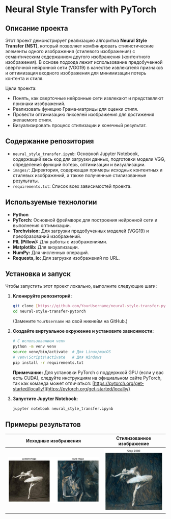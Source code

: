 # Neural Style Transfer with PyTorch

## Описание проекта

Этот проект демонстрирует реализацию алгоритма **Neural Style Transfer (NST)**, который позволяет комбинировать стилистические элементы одного изображения (стилевого изображения) с семантическим содержанием другого изображения (контентного изображения). В основе подхода лежит использование предобученной сверточной нейронной сети (VGG19) в качестве извлекателя признаков и оптимизация входного изображения для минимизации потерь контента и стиля.

Цели проекта:
* Понять, как сверточные нейронные сети извлекают и представляют признаки изображений.
* Реализовать функцию Грама-матрицы для оценки стиля.
* Провести оптимизацию пикселей изображения для достижения желаемого стиля.
* Визуализировать процесс стилизации и конечный результат.

## Содержание репозитория

* `neural_style_transfer.ipynb`: Основной Jupyter Notebook, содержащий весь код для загрузки данных, подготовки модели VGG, определения функций потерь, оптимизации и визуализации.
* `images/`: Директория, содержащая примеры исходных контентных и стилевых изображений, а также полученные стилизованные результаты.
* `requirements.txt`: Список всех зависимостей проекта.

## Используемые технологии

* **Python**
* **PyTorch:** Основной фреймворк для построения нейронной сети и выполнения оптимизации.
* **Torchvision:** Для загрузки предобученных моделей (VGG19) и преобразований изображений.
* **PIL (Pillow):** Для работы с изображениями.
* **Matplotlib:** Для визуализации.
* **NumPy:** Для численных операций.
* **Requests, io:** Для загрузки изображений по URL.

## Установка и запуск

Чтобы запустить этот проект локально, выполните следующие шаги:

1.  **Клонируйте репозиторий:**
    ```bash
    git clone [https://github.com/YourUsername/neural-style-transfer-pytorch.git](https://github.com/YourUsername/neural-style-transfer-pytorch.git)
    cd neural-style-transfer-pytorch
    ```
    (Замените `YourUsername` на свой никнейм на GitHub.)

2.  **Создайте виртуальное окружение и установите зависимости:**
    ```bash
    # С использованием venv
    python -m venv venv
    source venv/bin/activate  # Для Linux/macOS
    # venv\Scripts\activate   # Для Windows
    pip install -r requirements.txt
    ```
    **Примечание:** Для установки PyTorch с поддержкой GPU (если у вас есть CUDA), следуйте инструкциям на официальном сайте PyTorch, так как команда может отличаться: [https://pytorch.org/get-started/locally/](https://pytorch.org/get-started/locally/)

3.  **Запустите Jupyter Notebook:**
    ```bash
    jupyter notebook neural_style_transfer.ipynb
    ```

## Примеры результатов

| Исходные изображения                     | Стилизованное изображение           |
|------------------------------------------|-------------------------------------|
| ![Original](images/original_images.png)  | ![Styled](images/final_stylized_image.png) |
